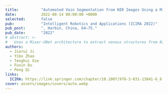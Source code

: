 ```yaml
---
title:          "Automated Vein Segmentation from NIR Images Using a Mixer-UNet Model"
date:           2022-08-14 00:00:00 +0800
selected:       false
pub:            "Intelligent Robotics and Applications (ICIRA 2022)"
pub_post:       ", Harbin, China, 64–75."
pub_date:       "2022"
# abstract: >-
#   Uses a Mixer-UNet architecture to extract venous structures from NIR imagery for medical robotics.
authors:
  - Jiarui Ji
  - Yibo Zhao
  - Tenghui Xie
  - Fuxin Du
  - Peng Qi
links:
  ICIRA: https://link.springer.com/chapter/10.1007/978-3-031-13841-6_6
cover: assets/images/covers/auto.webp
---
```

